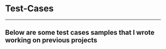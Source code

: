 # Test-Cases
------------------------------------------
Below are some test cases samples that I wrote working on previous projects
--------------------------

